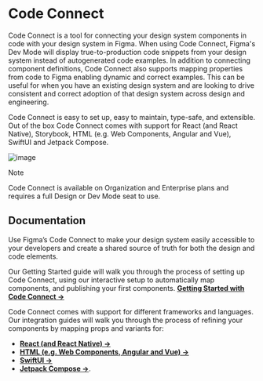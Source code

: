 # Code Connect

Code Connect is a tool for connecting your design system components in code with your design system in Figma. When using Code Connect, Figma's Dev Mode will display true-to-production code snippets from your design system instead of autogenerated code examples. In addition to connecting component definitions, Code Connect also supports mapping properties from code to Figma enabling dynamic and correct examples. This can be useful for when you have an existing design system and are looking to drive consistent and correct adoption of that design system across design and engineering.

Code Connect is easy to set up, easy to maintain, type-safe, and extensible. Out of the box Code Connect comes with support for React (and React Native), Storybook, HTML (e.g. Web Components, Angular and Vue), SwiftUI and Jetpack Compose.

![image](https://static.figma.com/uploads/d98e747613e01685d6a0f9dd3e2dcd022ff289c0.png)

> [!NOTE]
> Code Connect is available on Organization and Enterprise plans and requires a full Design or Dev Mode seat to use.

## Documentation

Use Figma’s Code Connect to make your design system easily accessible to your developers and create a shared source of truth for both the design and code elements.

Our Getting Started guide will walk you through the process of setting up Code Connect, using our interactive setup to automatically map components, and publishing your first components. **[Getting Started with Code Connect →](https://www.figma.com/code-connect-docs/quickstart-guide/)**

Code Connect comes with support for different frameworks and languages. Our integration guides will walk you through the process of refining your components by mapping props and variants for:

- **[React (and React Native) →](https://www.figma.com/code-connect-docs/react)**
- **[HTML (e.g. Web Components, Angular and Vue) →](https://www.figma.com/code-connect-docs/html)**
- **[SwiftUI →](https://www.figma.com/code-connect-docs/swiftui)**
- **[Jetpack Compose →](https://www.figma.com/code-connect-docs/compose)**.
